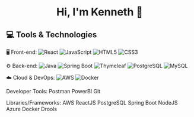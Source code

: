 <h1 align="center">Hi, I'm Kenneth 👋</h1>


<!--
**Kennethchan1597/Kennethchan1597** is a ✨ _special_ ✨ repository because its `README.md` (this file) appears on your GitHub profile.

Here are some ideas to get you started:

- 🔭 I’m currently working on ...
- 🌱 I’m currently learning ...
- 👯 I’m looking to collaborate on ...
- 🤔 I’m looking for help with ...
- 💬 Ask me about ...
- 📫 How to reach me: ...
- 😄 Pronouns: ...
- ⚡ Fun fact: ...
-->

## 💻 Tools & Technologies

<p>🖥️ Front-end: 
<img src="https://img.shields.io/badge/React-20232A.svg?style=for-the-badge&logo=react&logoColor=61DAFB" alt="React" />
<img src="https://img.shields.io/badge/JavaScript-F7DF1E.svg?style=for-the-badge&logo=javascript&logoColor=black" alt="JavaScript" />
<img src="https://img.shields.io/badge/HTML5-E34F26.svg?style=for-the-badge&logo=html5&logoColor=white" alt="HTML5" />
<img src="https://img.shields.io/badge/CSS3-1572B6.svg?style=for-the-badge&logo=css3&logoColor=white" alt="CSS3" />
</p>

<p>⚙️ Back-end: 
<img src="https://img.shields.io/badge/Java-007396.svg?style=for-the-badge&logo=openjdk&logoColor=white" alt="Java" />
<img src="https://img.shields.io/badge/Spring%20Boot-6DB33F.svg?style=for-the-badge&logo=spring-boot&logoColor=white" alt="Spring Boot" />
<img src="https://img.shields.io/badge/Thymeleaf-005F0F.svg?style=for-the-badge&logo=thymeleaf&logoColor=white" alt="Thymeleaf" />
<img src="https://img.shields.io/badge/PostgreSQL-4169E1.svg?style=for-the-badge&logo=postgresql&logoColor=white" alt="PostgreSQL" />
<img src="https://img.shields.io/badge/MySQL-4479A1.svg?style=for-the-badge&logo=mysql&logoColor=white" alt="MySQL" />
</p>

<p>☁️ Cloud & DevOps: 
<img src="https://img.shields.io/badge/🌐 AWS-232F3E.svg?style=for-the-badge&logo=amazon-aws&logoColor=white" alt="AWS" />
<img src="https://img.shields.io/badge/Docker-2496ED.svg?style=for-the-badge&logo=docker&logoColor=white" alt="Docker" />
</p>


Developer Tools: Postman PowerBI Git

Libraries/Frameworks: AWS ReactJS PostgreSQL Spring Boot NodeJS Azure Docker Drools
